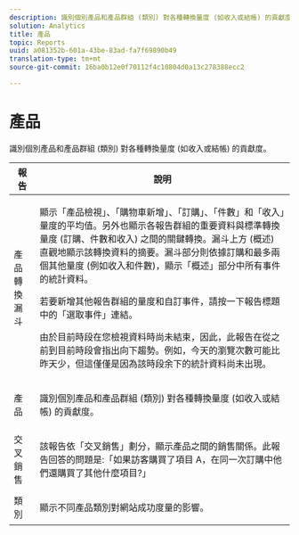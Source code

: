 ```yaml
---
description: 識別個別產品和產品群組 (類別) 對各種轉換量度 (如收入或結帳) 的貢獻度。
solution: Analytics
title: 產品
topic: Reports
uuid: a081352b-601a-43be-83ad-fa7f69890b49
translation-type: tm+mt
source-git-commit: 16ba0b12e0f70112f4c10804d0a13c278388ecc2

---
```



# 產品

識別個別產品和產品群組 (類別) 對各種轉換量度 (如收入或結帳) 的貢獻度。

<table id="table_E8F96FC92BF44993B79DD3D6AFABCB60"> 
 <thead> 
  <tr> 
   <th colname="col1" class="entry"> 報告 </th> 
   <th colname="col2" class="entry"> 說明 </th> 
  </tr> 
 </thead>
 <tbody> 
  <tr> 
   <td colname="col1"> 產品轉換漏斗 </td> 
   <td colname="col2"> <p> 顯示「產品檢視」、「購物車新增」、「訂購」、「件數」和「收入」量度的平均值。另外也顯示各報告群組的重要資料與標準轉換量度 (訂購、件數和收入) 之間的關鍵轉換。漏斗上方 (概述) 直觀地顯示該轉換資料的摘要。漏斗部分則依據訂購和最多兩個其他量度 (例如收入和件數)，顯示「概述」部分中所有事件的統計資料。 </p> <p>若要新增其他報告群組的量度和自訂事件，請按一下報告標題中的「<span class="uicontrol">選取事件</span>」連結。 </p> <p>由於目前時段在您檢視資料時尚未結束，因此，此報告在從之前到目前時段會指出向下趨勢。例如，今天的瀏覽次數可能比昨天少，但這僅僅是因為該時段余下的統計資料尚未出現。 </p> </td> 
  </tr> 
  <tr> 
   <td colname="col1"> 產品 </td> 
   <td colname="col2"> <p> 識別個別產品和產品群組 (類別) 對各種轉換量度 (如收入或結帳) 的貢獻度。 </p> </td> 
  </tr> 
  <tr> 
   <td colname="col1"> 交叉銷售 </td> 
   <td colname="col2"> <p> 該報告依「交叉銷售」劃分，顯示產品之間的銷售關係。此報告回答的問題是:「如果訪客購買了項目 A，在同一次訂購中他們還購買了其他什麼項目?」 </p> </td> 
  </tr> 
  <tr> 
   <td colname="col1"> 類別 </td> 
   <td colname="col2"> <p> 顯示不同產品類別對網站成功度量的影響。 </p> </td> 
  </tr> 
 </tbody> 
</table>

